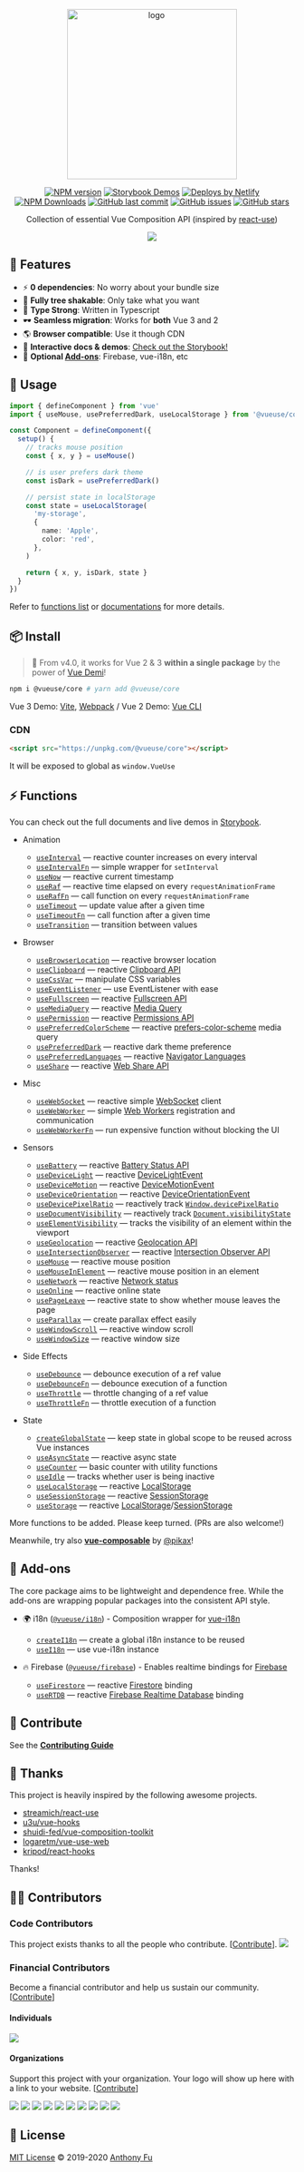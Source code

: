 <p align="center">
<a href="https://github.com/antfu/vueuse"><img src="https://raw.githubusercontent.com/antfu/vueuse/master/resources/logo-vertical.png" alt="logo" width="300"/></a>
</p>

<p align="center">
<a href="https://www.npmjs.com/package/@vueuse/core" target="__blank">
<img src="https://img.shields.io/npm/v/@vueuse/core?color=a1b858" alt="NPM version" /></a>
<a href="https://vueuse.js.org" target="__blank"><img src="https://img.shields.io/static/v1?label=storybook&message=demos&color=63ba83" alt="Storybook Demos" /></a>
<a href="https://app.netlify.com/" target="__blank"><img src="https://img.shields.io/static/v1?label=deploys%20by&message=netlify&color=00C7B7" alt="Deploys by Netlify" /></a>
<a href="https://www.npmjs.com/package/@vueuse/core" target="__blank"><img alt="NPM Downloads" src="https://img.shields.io/npm/dm/@vueuse/core?color=35495e"/></a>
<a href="https://github.com/antfu/vueuse" target="__blank"><img src="https://img.shields.io/github/last-commit/antfu/vueuse.svg?color=a38eed" alt="GitHub last commit" /></a>
<a href="https://github.com/antfu/vueuse/issues" target="__blank"><img src="https://img.shields.io/github/issues/antfu/vueuse.svg?color=c977be" alt="GitHub issues" /></a>
<a href="https://github.com/antfu/vueuse" target="__blank"><img alt="GitHub stars" src="https://img.shields.io/github/stars/antfu/vueuse?style=social"></a>
</p>

<p align="center">
Collection of essential Vue Composition API (inspired by <a href='https://github.com/streamich/react-use' target='__blank'>react-use</a>)
</p>

<p align="center">
  <a href="https://cdn.jsdelivr.net/gh/antfu/static/sponsors.svg">
    <img src='https://cdn.jsdelivr.net/gh/antfu/static/sponsors.svg'/>
  </a>
</p>


## 🚀 Features

- ⚡ **0 dependencies**: No worry about your bundle size
- 🌴 **Fully tree shakable**: Only take what you want
- 🦾 **Type Strong**: Written in Typescript
- 🕶 **Seamless migration**: Works for **both** Vue 3 and 2
- 🌎 **Browser compatible**: Use it though CDN
- 🎪 **Interactive docs & demos**: [Check out the Storybook!](https://vueuse.js.org)
- 🔌 **Optional [Add-ons](#-add-ons)**: Firebase, vue-i18n, etc

## 🦄 Usage

```ts
import { defineComponent } from 'vue'
import { useMouse, usePreferredDark, useLocalStorage } from '@vueuse/core'

const Component = defineComponent({
  setup() {
    // tracks mouse position
    const { x, y } = useMouse()

    // is user prefers dark theme
    const isDark = usePreferredDark()

    // persist state in localStorage
    const state = useLocalStorage(
      'my-storage', 
      {
        name: 'Apple',
        color: 'red',
      },
    )

    return { x, y, isDark, state }
  }
})
```

Refer to [functions list](#-functions) or [documentations](https://vueuse.js.org/) for more details.

## 📦 Install

> 🎩 From v4.0, it works for Vue 2 & 3 **within a single package** by the power of [Vue Demi](https://github.com/antfu/vue-demi)!

```bash
npm i @vueuse/core # yarn add @vueuse/core
```

Vue 3 Demo: [Vite](https://github.com/antfu/vite-vueuse-starter), [Webpack](https://github.com/antfu/vueuse-next-example) / Vue 2 Demo: [Vue CLI](https://github.com/antfu/vueuse-vue2-example)

### CDN

```html
<script src="https://unpkg.com/@vueuse/core"></script>
```

It will be exposed to global as `window.VueUse`


## ⚡ Functions

You can check out the full documents and live demos in [Storybook](https://vueuse.js.org/).

<!--GENEARTED LIST, DO NOT MODIFY MANUALLY-->
<!--FUNCTIONS_LIST_STARTS-->

- Animation
  - [`useInterval`](https://vueuse.js.org/?path=/story/animation--useinterval) — reactive counter increases on every interval
  - [`useIntervalFn`](https://vueuse.js.org/?path=/story/animation--useintervalfn) — simple wrapper for `setInterval`
  - [`useNow`](https://vueuse.js.org/?path=/story/animation--usenow) — reactive current timestamp
  - [`useRaf`](https://vueuse.js.org/?path=/story/animation--useraf) — reactive time elapsed on every `requestAnimationFrame`
  - [`useRafFn`](https://vueuse.js.org/?path=/story/animation--useraffn) — call function on every `requestAnimationFrame`
  - [`useTimeout`](https://vueuse.js.org/?path=/story/animation--usetimeout) — update value after a given time
  - [`useTimeoutFn`](https://vueuse.js.org/?path=/story/animation--usetimeoutfn) — call function after a given time
  - [`useTransition`](https://vueuse.js.org/?path=/story/animation--usetransition) — transition between values

- Browser
  - [`useBrowserLocation`](https://vueuse.js.org/?path=/story/browser--usebrowserlocation) — reactive browser location
  - [`useClipboard`](https://vueuse.js.org/?path=/story/browser--useclipboard) — reactive [Clipboard API](https://developer.mozilla.org/en-US/docs/Web/API/Clipboard_API)
  - [`useCssVar`](https://vueuse.js.org/?path=/story/browser--usecssvar) — manipulate CSS variables
  - [`useEventListener`](https://vueuse.js.org/?path=/story/browser--useeventlistener) — use EventListener with ease
  - [`useFullscreen`](https://vueuse.js.org/?path=/story/browser--usefullscreen) — reactive [Fullscreen API](https://developer.mozilla.org/en-US/docs/Web/API/Fullscreen_API)
  - [`useMediaQuery`](https://vueuse.js.org/?path=/story/browser--usemediaquery) — reactive [Media Query]((https://developer.mozilla.org/en-US/docs/Web/CSS/Media_Queries/Testing_media_queries))
  - [`usePermission`](https://vueuse.js.org/?path=/story/browser--usepermission) — reactive [Permissions API](https://developer.mozilla.org/en-US/docs/Web/API/Permissions_API)
  - [`usePreferredColorScheme`](https://vueuse.js.org/?path=/story/browser--usepreferredcolorscheme) — reactive [prefers-color-scheme](https://developer.mozilla.org/en-US/docs/Web/CSS/@media/prefers-color-scheme) media query
  - [`usePreferredDark`](https://vueuse.js.org/?path=/story/browser--usepreferreddark) — reactive dark theme preference
  - [`usePreferredLanguages`](https://vueuse.js.org/?path=/story/browser--usepreferredlanguages) — reactive [Navigator Languages](https://developer.mozilla.org/en-US/docs/Web/API/NavigatorLanguage/languages)
  - [`useShare`](https://vueuse.js.org/?path=/story/browser--useshare) — reactive [Web Share API](https://developer.mozilla.org/en-US/docs/Web/API/Navigator/share)

- Misc
  - [`useWebSocket`](https://vueuse.js.org/?path=/story/misc--usewebsocket) — reactive simple [WebSocket](https://developer.mozilla.org/en-US/docs/Web/API/WebSocket/WebSocket) client
  - [`useWebWorker`](https://vueuse.js.org/?path=/story/misc--usewebworker) — simple [Web Workers](https://developer.mozilla.org/en-US/docs/Web/API/Web_Workers_API/Using_web_workers) registration and communication
  - [`useWebWorkerFn`](https://vueuse.js.org/?path=/story/misc--usewebworkerfn) — run expensive function without blocking the UI

- Sensors
  - [`useBattery`](https://vueuse.js.org/?path=/story/sensors--usebattery) — reactive [Battery Status API](https://developer.mozilla.org/en-US/docs/Web/API/Battery_Status_API)
  - [`useDeviceLight`](https://vueuse.js.org/?path=/story/sensors--usedevicelight) — reactive [DeviceLightEvent](https://developer.mozilla.org/en-US/docs/Web/API/DeviceLightEvent)
  - [`useDeviceMotion`](https://vueuse.js.org/?path=/story/sensors--usedevicemotion) — reactive [DeviceMotionEvent](https://developer.mozilla.org/en-US/docs/Web/API/DeviceMotionEvent)
  - [`useDeviceOrientation`](https://vueuse.js.org/?path=/story/sensors--usedeviceorientation) — reactive [DeviceOrientationEvent](https://developer.mozilla.org/en-US/docs/Web/API/DeviceOrientationEvent)
  - [`useDevicePixelRatio`](https://vueuse.js.org/?path=/story/sensors--usedevicepixelratio) — reactively track [`Window.devicePixelRatio`](https://developer.mozilla.org/ru/docs/Web/API/Window/devicePixelRatio)
  - [`useDocumentVisibility`](https://vueuse.js.org/?path=/story/sensors--usedocumentvisibility) — reactively track [`Document.visibilityState`](https://developer.mozilla.org/en-US/docs/Web/API/Document/visibilityState)
  - [`useElementVisibility`](https://vueuse.js.org/?path=/story/sensors--useelementvisibility) — tracks the visibility of an element within the viewport
  - [`useGeolocation`](https://vueuse.js.org/?path=/story/sensors--usegeolocation) — reactive [Geolocation API](https://developer.mozilla.org/en-US/docs/Web/API/Geolocation_API)
  - [`useIntersectionObserver`](https://vueuse.js.org/?path=/story/sensors--useintersectionobserver) — reactive [Intersection Observer API](https://developer.mozilla.org/en-US/docs/Web/API/Intersection_Observer_API)
  - [`useMouse`](https://vueuse.js.org/?path=/story/sensors--usemouse) — reactive mouse position
  - [`useMouseInElement`](https://vueuse.js.org/?path=/story/sensors--usemouseinelement) — reactive mouse position in an element
  - [`useNetwork`](https://vueuse.js.org/?path=/story/sensors--usenetwork) — reactive [Network status](https://developer.mozilla.org/en-US/docs/Web/API/Network_Information_API)
  - [`useOnline`](https://vueuse.js.org/?path=/story/sensors--useonline) — reactive online state
  - [`usePageLeave`](https://vueuse.js.org/?path=/story/sensors--usepageleave) — reactive state to show whether mouse leaves the page
  - [`useParallax`](https://vueuse.js.org/?path=/story/sensors--useparallax) — create parallax effect easily
  - [`useWindowScroll`](https://vueuse.js.org/?path=/story/sensors--usewindowscroll) — reactive window scroll
  - [`useWindowSize`](https://vueuse.js.org/?path=/story/sensors--usewindowsize) — reactive window size

- Side Effects
  - [`useDebounce`](https://vueuse.js.org/?path=/story/side-effects--usedebounce) — debounce execution of a ref value
  - [`useDebounceFn`](https://vueuse.js.org/?path=/story/side-effects--usedebouncefn) — debounce execution of a function
  - [`useThrottle`](https://vueuse.js.org/?path=/story/side-effects--usethrottle) — throttle changing of a ref value
  - [`useThrottleFn`](https://vueuse.js.org/?path=/story/side-effects--usethrottlefn) — throttle execution of a function

- State
  - [`createGlobalState`](https://vueuse.js.org/?path=/story/state--createglobalstate) — keep state in global scope to be reused across Vue instances
  - [`useAsyncState`](https://vueuse.js.org/?path=/story/state--useasyncstate) — reactive async state
  - [`useCounter`](https://vueuse.js.org/?path=/story/state--usecounter) — basic counter with utility functions
  - [`useIdle`](https://vueuse.js.org/?path=/story/state--useidle) — tracks whether user is being inactive
  - [`useLocalStorage`](https://vueuse.js.org/?path=/story/state--uselocalstorage) — reactive [LocalStorage](https://developer.mozilla.org/en-US/docs/Web/API/Window/localStorage)
  - [`useSessionStorage`](https://vueuse.js.org/?path=/story/state--usesessionstorage) — reactive [SessionStorage](https://developer.mozilla.org/en-US/docs/Web/API/Window/sessionStorage)
  - [`useStorage`](https://vueuse.js.org/?path=/story/state--usestorage) — reactive [LocalStorage](https://developer.mozilla.org/en-US/docs/Web/API/Window/localStorage)/[SessionStorage](https://developer.mozilla.org/en-US/docs/Web/API/Window/sessionStorage)

<!--FUNCTIONS_LIST_ENDS-->

More functions to be added. Please keep turned. (PRs are also welcome!)

Meanwhile, try also [**vue-composable**](https://github.com/pikax/vue-composable) by [@pikax](https://github.com/pikax)!

## 🔌 Add-ons

The core package aims to be lightweight and dependence free. While the add-ons are wrapping popular packages into the consistent API style.

<!--GENEARTED LIST, DO NOT MODIFY MANUALLY-->
<!--ADDONS_LIST_STARTS-->
- 🌍 i18n ([`@vueuse/i18n`](https://vueuse.js.org/?path=/story/add-ons-i18n--read-me)) - Composition wrapper for [vue-i18n](https://github.com/kazupon/vue-i18n)
  - [`createI18n`](https://vueuse.js.org/?path=/story/add-ons-i18n--createi18n) — create a global i18n instance to be reused
  - [`useI18n`](https://vueuse.js.org/?path=/story/add-ons-i18n--usei18n) — use vue-i18n instance

- 🔥 Firebase ([`@vueuse/firebase`](https://vueuse.js.org/?path=/story/add-ons-firebase--read-me)) - Enables realtime bindings for [Firebase](https://firebase.google.com/)
  - [`useFirestore`](https://vueuse.js.org/?path=/story/add-ons-firebase--usefirestore) — reactive [Firestore](https://firebase.google.com/docs/firestore) binding
  - [`useRTDB`](https://vueuse.js.org/?path=/story/add-ons-firebase--usertdb) — reactive [Firebase Realtime Database](https://firebase.google.com/docs/database) binding
<!--ADDONS_LIST_ENDS-->


## 🧱 Contribute

See the [**Contributing Guide**](https://vueuse.js.org/?path=/story/docs--contribute)

## 🌸 Thanks

This project is heavily inspired by the following awesome projects.

- [streamich/react-use](https://github.com/streamich/react-use)
- [u3u/vue-hooks](https://github.com/u3u/vue-hooks)
- [shuidi-fed/vue-composition-toolkit](https://github.com/shuidi-fed/vue-composition-toolkit)
- [logaretm/vue-use-web](https://github.com/logaretm/vue-use-web)
- [kripod/react-hooks](https://github.com/kripod/react-hooks)

Thanks!


## 👨‍🚀 Contributors

### Code Contributors

This project exists thanks to all the people who contribute. [[Contribute](CONTRIBUTING.md)].
<a href="https://github.com/antfu/vueuse/graphs/contributors"><img src="https://opencollective.com/vueuse/contributors.svg?width=890&button=false" /></a>

### Financial Contributors

Become a financial contributor and help us sustain our community. [[Contribute](https://opencollective.com/vueuse/contribute)]

#### Individuals

<a href="https://opencollective.com/vueuse"><img src="https://opencollective.com/vueuse/individuals.svg?width=890"></a>

#### Organizations

Support this project with your organization. Your logo will show up here with a link to your website. [[Contribute](https://opencollective.com/vueuse/contribute)]

<a href="https://opencollective.com/vueuse/organization/0/website"><img src="https://opencollective.com/vueuse/organization/0/avatar.svg"></a>
<a href="https://opencollective.com/vueuse/organization/1/website"><img src="https://opencollective.com/vueuse/organization/1/avatar.svg"></a>
<a href="https://opencollective.com/vueuse/organization/2/website"><img src="https://opencollective.com/vueuse/organization/2/avatar.svg"></a>
<a href="https://opencollective.com/vueuse/organization/3/website"><img src="https://opencollective.com/vueuse/organization/3/avatar.svg"></a>
<a href="https://opencollective.com/vueuse/organization/4/website"><img src="https://opencollective.com/vueuse/organization/4/avatar.svg"></a>
<a href="https://opencollective.com/vueuse/organization/5/website"><img src="https://opencollective.com/vueuse/organization/5/avatar.svg"></a>
<a href="https://opencollective.com/vueuse/organization/6/website"><img src="https://opencollective.com/vueuse/organization/6/avatar.svg"></a>
<a href="https://opencollective.com/vueuse/organization/7/website"><img src="https://opencollective.com/vueuse/organization/7/avatar.svg"></a>
<a href="https://opencollective.com/vueuse/organization/8/website"><img src="https://opencollective.com/vueuse/organization/8/avatar.svg"></a>
<a href="https://opencollective.com/vueuse/organization/9/website"><img src="https://opencollective.com/vueuse/organization/9/avatar.svg"></a>

## 📄 License

[MIT License](https://github.com/antfu/vueuse/blob/master/LICENSE) © 2019-2020 [Anthony Fu](https://github.com/antfu)
